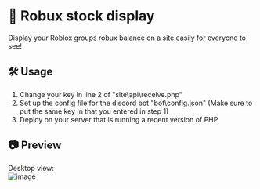 # 💸 Robux stock display
Display your Roblox groups robux balance on a site easily for everyone to see!

## 🛠️ Usage
1. Change your key in line 2 of "site\api\receive.php"
2. Set up the config file for the discord bot "bot\config.json" (Make sure to put the same key in that you entered in step 1)
3. Deploy on your server that is running a recent version of PHP

## 📷 Preview
Desktop view:<br>![image](https://github.com/emppu-dev/robux-stock-display/assets/83163481/a9e07e89-7fc5-439b-ad25-b5bfdd898b9d)
